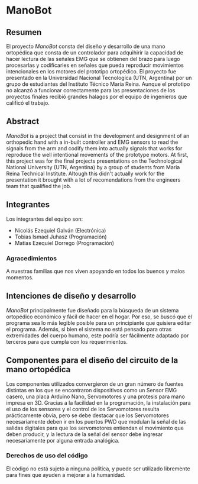 # ManoBot

## Resumen
El proyecto *ManoBot* consta del diseño y desarrollo de una mano ortopédica que consta de un controlador para adquihirir la capacidad de hacer lectura de las señales EMG que se obtienen del brazo para luego procesarlas y codificarles en señales que pueda reproducir movimientos intencionales en los motores del prototipo ortopédico. El proyecto fue presentado en la Universidad Nacional Tecnologíca (UTN, Argentina) por un grupo de estudiantes del Instituto Técnico Maria Reina. Aunque el prototipo no alcanzó a funcionar correctamente para las presentaciones de los proyectos finales recibió grandes halagos por el equipo de ingenieros que calificó el trabajo.

## Abstract
*ManoBot* is a project that consist in the development and designment of an orthopedic hand with a in-built controller and EMG sensors to read the signals from the arm and codify them into actually signals that works for reproduce the well intentional movements of the prototype motors. At first, this project was for the final projects presentations on the Technological National University (UTN, Argentina) by a group of students from Maria Reina Technical Institute. Altough this didn't actually work for the presentation it brought with a lot of recomendations from the engineers team that qualified the job.

## Integrantes
Los integrantes del equipo son:
* Nicolás Ezequiel Galván (Electrónica)
* Tobias Ismael Juhasz (Programación)
* Matias Ezequiel Dorrego (Programación)

### Agracedimientos
A nuestras familias que nos viven apoyando en todos los buenos y malos momentos.

## Intenciones de diseño y desarrollo
*ManoBot* principalmente fue diseñado para la búsqueda de un sistema ortopédico económico y fácil de hacer en el hogar. Por eso, se buscó que el programa sea lo más legible posible para un principiante que quisiera editar el programa. Además, si bien el sistema no está pensado para otras extremidades del cuerpo humano, este podría ser fácilmente adaptado por terceros para que cumpla con los requerimientos.

## Componentes para el diseño del circuito de la mano ortopédica
Los componentes utilizados convergieron de un gran número de fuentes distintas en los que se encontraron dispositivos como un Sensor EMG casero, una placa Arduino Nano, Servomotores y una protesis para mano impresa en 3D. Gracias a la facilidad en la programación, la instalación para el uso de los sensores y el control de los Servomotores resulta prácticamente obvia, pero se debe destacar que los Servomotores necesariamente deben ir en los puertos PWD que modulan la señal de las salidas digitales para que los servomotores entiendan el movimiento que deben producir, y la lectura de la señal del sensor debe ingresar necesariamente por alguna entrada analógica.

### Derechos de uso del código
El código no está sujeto a ninguna política, y puede ser utilizado libremente para fines que ayuden a mejorar a la humanidad.
